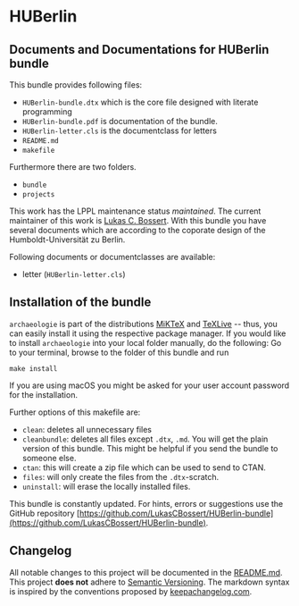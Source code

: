 # HUBerlin
## Documents and Documentations for HUBerlin bundle

This bundle provides following files:

  * `HUBerlin-bundle.dtx` which is the core file designed with literate programming
  * `HUBerlin-bundle.pdf` is documentation of the bundle.
  * `HUBerlin-letter.cls` is the documentclass for letters
  * `README.md`
  * `makefile`

Furthermore there are two folders.
 * `bundle`
 * `projects`

This work has the LPPL maintenance status _maintained_.
The current maintainer of this work is [Lukas C. Bossert](https://github.com/lukascbossert).
With this bundle you have several documents which are according to the coporate design of the Humboldt-Universität zu Berlin.

Following documents or documentclasses are available:

* letter (`HUBerlin-letter.cls`)

## Installation of the bundle
`archaeologie` is part of the distributions [MiKTeX](http://www.miktex.org)
and [TeXLive](http://www.tug.org/texlive) -- thus, you
can easily install it using the respective package manager.
If you would like to
install `archaeologie` into your local folder  manually, do the following:
Go to your terminal, browse to the folder of this bundle and run

```
make install
```

If you are using macOS you might be asked for your user account password for the installation.

Further options of this makefile are:

* `clean`:  deletes all unnecessary files
* `cleanbundle`:  deletes all files except `.dtx`, `.md`. You will get the plain version of this bundle.
This might be helpful if you send the bundle to someone else.
* `ctan`:  this will create a zip file which can be used to send to CTAN.
* `files`: will only create the files from the `.dtx`-scratch.
* `uninstall`: will erase the locally installed files.

This bundle is constantly updated. For hints, errors or suggestions use the GitHub repository [https://github.com/LukasCBossert/HUBerlin-bundle](https://github.com/LukasCBossert/HUBerlin-bundle).

## Changelog

All notable changes to this project will be documented in the [README.md](https://github.com/LukasCBossert/HUBerlin-bundle/blob/master/README.md).
This project **does not** adhere to [Semantic Versioning](http://semver.org/).
The markdown syntax is inspired by the conventions proposed by [keepachangelog.com](http://keepachangelog.com/).
